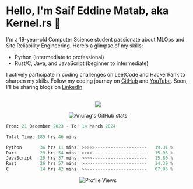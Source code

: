 # Hello, I'm Saif Eddine Matab, aka Kernel.rs 👋

I'm a 19-year-old Computer Science student passionate about MLOps and Site Reliability Engineering. Here's a glimpse of my skills:

- Python (intermediate to professional)
- Rust/C, Java, and JavaScript (beginner to intermediate)

I actively participate in coding challenges on LeetCode and HackerRank to sharpen my skills. Follow my coding journey on [GitHub](https://github.com/Kernel-rb) and [YouTube](https://www.youtube.com/channel/UCnnPEdrDX0LJd2yJ7Q_TnKg). Soon, I'll be sharing blogs on [LinkedIn](https://www.linkedin.com/in/saif-matab/).
<br> <br>
<p align="center">
  <a href="https://skillicons.dev">
    <img src="https://skillicons.dev/icons?i=py,js,rust,c,java" />
  </a>
</p>

<p align="center">
  <img alt="Anurag's GitHub stats" src="https://github-readme-stats.vercel.app/api?username=Kernel-rb&show_icons=true&theme=tokyonight">
</p>



<!--START_SECTION:waka-->

```python
From: 21 December 2023 - To: 14 March 2024

Total Time: 185 hrs 46 mins

Python       36 hrs 11 mins  >>>>>--------------------   19.31 %
Dart         29 hrs 54 mins  >>>>---------------------   15.96 %
JavaScript   29 hrs 37 mins  >>>>---------------------   15.80 %
Rust         26 hrs 57 mins  >>>>---------------------   14.39 %
C            14 hrs 42 mins  >>-----------------------   07.85 %
```

<!--END_SECTION:waka-->


<div align="center">
  <img src="https://komarev.com/ghpvc/?username=Kernel-rb&label=PROFILE+VIEWS" alt="Profile Views">
</div>
